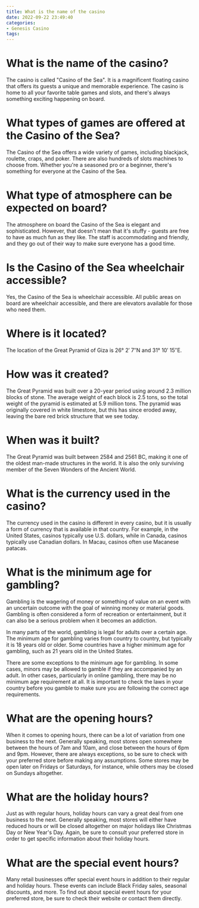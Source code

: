 ```yaml
---
title: What is the name of the casino
date: 2022-09-22 23:49:40
categories:
- Genesis Casino
tags:
---
```



#  What is the name of the casino?

The casino is called "Casino of the Sea". It is a magnificent floating casino that offers its guests a unique and memorable experience. The casino is home to all your favorite table games and slots, and there's always something exciting happening on board.

# What types of games are offered at the Casino of the Sea?

The Casino of the Sea offers a wide variety of games, including blackjack, roulette, craps, and poker. There are also hundreds of slots machines to choose from. Whether you're a seasoned pro or a beginner, there's something for everyone at the Casino of the Sea.

# What type of atmosphere can be expected on board?

The atmosphere on board the Casino of the Sea is elegant and sophisticated. However, that doesn't mean that it's stuffy - guests are free to have as much fun as they like. The staff is accommodating and friendly, and they go out of their way to make sure everyone has a good time.

# Is the Casino of the Sea wheelchair accessible?

Yes, the Casino of the Sea is wheelchair accessible. All public areas on board are wheelchair accessible, and there are elevators available for those who need them.

#  Where is it located? 
The location of the Great Pyramid of Giza is 26° 2′ 7″N and 31° 10′ 15″E.

# How was it created? 
The Great Pyramid was built over a 20-year period using around 2.3 million blocks of stone. The average weight of each block is 2.5 tons, so the total weight of the pyramid is estimated at 5.9 million tons. The pyramid was originally covered in white limestone, but this has since eroded away, leaving the bare red brick structure that we see today.

# When was it built? 
The Great Pyramid was built between 2584 and 2561 BC, making it one of the oldest man-made structures in the world. It is also the only surviving member of the Seven Wonders of the Ancient World.

#  What is the currency used in the casino? 

The currency used in the casino is different in every casino, but it is usually a form of currency that is available in that country. For example, in the United States, casinos typically use U.S. dollars, while in Canada, casinos typically use Canadian dollars. In Macau, casinos often use Macanese patacas.

#  What is the minimum age for gambling? 

Gambling is the wagering of money or something of value on an event with an uncertain outcome with the goal of winning money or material goods. Gambling is often considered a form of recreation or entertainment, but it can also be a serious problem when it becomes an addiction.

In many parts of the world, gambling is legal for adults over a certain age. The minimum age for gambling varies from country to country, but typically it is 18 years old or older. Some countries have a higher minimum age for gambling, such as 21 years old in the United States.

There are some exceptions to the minimum age for gambling. In some cases, minors may be allowed to gamble if they are accompanied by an adult. In other cases, particularly in online gambling, there may be no minimum age requirement at all. It is important to check the laws in your country before you gamble to make sure you are following the correct age requirements.

#  What are the opening hours?

When it comes to opening hours, there can be a lot of variation from one business to the next. Generally speaking, most stores open somewhere between the hours of 7am and 10am, and close between the hours of 6pm and 9pm. However, there are always exceptions, so be sure to check with your preferred store before making any assumptions. Some stores may be open later on Fridays or Saturdays, for instance, while others may be closed on Sundays altogether.

# What are the holiday hours?

Just as with regular hours, holiday hours can vary a great deal from one business to the next. Generally speaking, most stores will either have reduced hours or will be closed altogether on major holidays like Christmas Day or New Year's Day. Again, be sure to consult your preferred store in order to get specific information about their holiday hours.

# What are the special event hours?

Many retail businesses offer special event hours in addition to their regular and holiday hours. These events can include Black Friday sales, seasonal discounts, and more. To find out about special event hours for your preferred store, be sure to check their website or contact them directly.